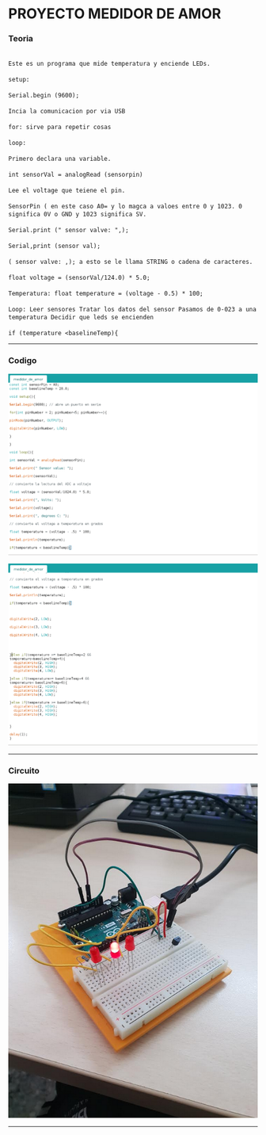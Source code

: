 # PROYECTO MEDIDOR DE AMOR

### Teoria

```

Este es un programa que mide temperatura y enciende LEDs.

setup:

Serial.begin (9600);

Incia la comunicacion por via USB

for: sirve para repetir cosas

loop:

Primero declara una variable.

int sensorVal = analogRead (sensorpin)

Lee el voltage que teiene el pin.

SensorPin ( en este caso A0= y lo magca a valoes entre 0 y 1023. 0 significa 0V o GND y 1023 significa SV.

Serial.print (" sensor valve: ",);

Serial,print (sensor val);

( sensor valve: ,); a esto se le llama STRING o cadena de caracteres.

float voltage = (sensorVal/124.0) * 5.0;

Temperatura: float temperature = (voltage - 0.5) * 100;

Loop: Leer sensores Tratar los datos del sensor Pasamos de 0-023 a una temperatura Decidir que leds se encienden

if (temperature <baselineTemp){

```

---

### Codigo

![](https://raw.githubusercontent.com/Baultek/Arduino/main/imagenes%20arduino/Captura%20de%20pantalla%20de%202021-10-26%2014-04-21.png)

![](https://raw.githubusercontent.com/Baultek/Arduino/main/imagenes%20arduino/Captura%20de%20pantalla%20de%202021-10-26%2014-04-53.png)

---

### Circuito

![](https://raw.githubusercontent.com/Baultek/Arduino/main/imagenes%20arduino/Captura%20de%20pantalla%20de%202021-10-26%2013-59-29.png)

---
